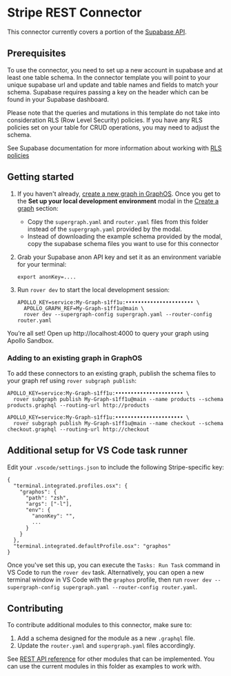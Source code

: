 # Stripe REST Connector

This connector currently covers a portion of the [Supabase API](https://supabase.com/docs/guides/api).

## Prerequisites

To use the connector, you need to set up a new account in supabase and at least one table schema.
In the connector template you will point to your unique supabase url and update and table names and fields to match your schema.
Supabase requires passing a key on the header which can be found in your Supabase dashboard.

Please note that the queries and mutations in this template do not take into consideration RLS (Row Level Security) policies.
If you have any RLS policies set on your table for CRUD operations, you may need to adjust the schema.

See Supabase documentation for more information about working with [RLS policies](https://supabase.com/docs/guides/database/postgres/row-level-security)

## Getting started 

1. If you haven't already, [create a new graph in GraphOS](https://www.apollographql.com/docs/graphos/get-started/guides/rest#step-1-set-up-your-graphql-api). Once you get to the **Set up your local development environment** modal in the [Create a graph](https://www.apollographql.com/docs/graphos/get-started/guides/rest#create-a-graph) section:
    - Copy the `supergraph.yaml` and `router.yaml` files from this folder instead of the `supergraph.yaml` provided by the modal.
    - Instead of downloading the example schema provided by the modal, copy the supabase schema files you want to use for this connector
1. Grab your Supabase anon API key and set it as an environment variable for your terminal:

    ```
    export anonKey=....
    ```

1. Run `rover dev` to start the local development session:

    ```
    APOLLO_KEY=service:My-Graph-s1ff1u:•••••••••••••••••••••• \
      APOLLO_GRAPH_REF=My-Graph-s1ff1u@main \
      rover dev --supergraph-config supergraph.yaml --router-config router.yaml
    ```

You’re all set! Open up http://localhost:4000 to query your graph using Apollo Sandbox.

### Adding to an existing graph in GraphOS

To add these connectors to an existing graph, publish the schema files to your graph ref using `rover subgraph publish`:

```
APOLLO_KEY=service:My-Graph-s1ff1u:•••••••••••••••••••••• \
  rover subgraph publish My-Graph-s1ff1u@main --name products --schema products.graphql --routing-url http://products

APOLLO_KEY=service:My-Graph-s1ff1u:•••••••••••••••••••••• \
  rover subgraph publish My-Graph-s1ff1u@main --name checkout --schema checkout.graphql --routing-url http://checkout
```

## Additional setup for VS Code task runner

Edit your `.vscode/settings.json` to include the following Stripe-specific key:

```
{
  "terminal.integrated.profiles.osx": {
    "graphos": {
      "path": "zsh",
      "args": ["-l"],
      "env": {
        "anonKey": "",
        ...
      }
    }
  },
  "terminal.integrated.defaultProfile.osx": "graphos"
}

```

Once you've set this up, you can execute the `Tasks: Run Task` command in VS Code to run the `rover dev` task.
Alternatively, you can open a new terminal window in VS Code with the `graphos` profile, then run `rover dev --supergraph-config supergraph.yaml --router-config router.yaml`.

## Contributing

To contribute additional modules to this connector, make sure to:

1. Add a schema designed for the module as a new `.graphql` file.
2. Update the `router.yaml` and `supergraph.yaml` files accordingly.

See [REST API reference](https://docs.stripe.com/api) for other modules that can be implemented. You can use the current modules in this folder as examples to work with. 